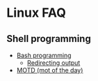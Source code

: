# Linux FAQ #

## Shell programming ##
- [Bash programming](http://tldp.org/HOWTO/Bash-Prog-Intro-HOWTO.html)
    - [Redirecting output](http://tldp.org/HOWTO/Bash-Prog-Intro-HOWTO-3.html)
- [MOTD (mot of the day)](motd.md)

